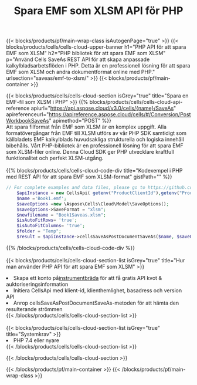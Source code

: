 ﻿---
title:  Spara EMF som XLSM API för PHP
description: Använder Aspose.Cells Cloud SDK för PHP för att spara EMF filformat som fil i XLSM-format.
url: /sv/php/saveas/emf-to-xlsm/
---
{{< blocks/products/pf/main-wrap-class isAutogenPage="true" >}}
{{< blocks/products/cells/cells-cloud-upper-banner h1="PHP API för att spara EMF som XLSM" h2="PHP bibliotek för att spara EMF som XLSM" p="Använd Cells SaveAs REST API för att skapa anpassade kalkylbladsarbetsflöden i PHP. Detta är en professionell lösning för att spara EMF som XLSM och andra dokumentformat online med PHP." urlsection="saveas/emf-to-xlsm/" >}}
{{< blocks/products/pf/main-container >}}

{{< blocks/products/cells/cells-cloud-section isGrey="true" title="Spara en EMF-fil som XLSM i PHP" >}}
{{% blocks/products/cells/cells-cloud-api-reference apiurl="https://api.aspose.cloud/v3.0/cells/{name}/SaveAs" apireferenceurl="https://apireference.aspose.cloud/cells/#/Conversion/PostWorkbookSaveAs" apimethod="POST" %}}
<br/>
Att spara filformat från EMF som XLSM är en komplex uppgift. Alla formatövergångar från EMF till XLSM utförs av vår PHP SDK samtidigt som källbladets EMF kalkylblads huvudsakliga strukturella och logiska innehåll bibehålls. Vårt PHP-bibliotek är en professionell lösning för att spara EMF som XLSM-filer online. Denna Cloud SDK ger PHP utvecklare kraftfull funktionalitet och perfekt XLSM-utgång.
<br/>
<br/>
{{% blocks/products/cells/cells-cloud-code-div title="Kodexempel i PHP med REST API för att spara EMF som XLSM-format" gistPath="" %}}
  
```php
// For complete examples and data files, please go to https://github.com/aspose-cells-cloud/aspose-cells-cloud-php/
    $apiInstance = new CellsApi( getenv("ProductClientId"),getenv("ProductClientSecret") );
    $name ='Book1.emf';
    $saveOptions =new \Aspose\Cells\Cloud\Model\SaveOptions();
    $saveOptions->SaveFormat = "xlsm";
    $newfilename = "Book1Saveas.xlsm";
    $isAutoFitRows= 'true';
    $isAutoFitColumns= 'true';
    $folder = "Temp";
    $result = $apiInstance->cellsSaveAsPostDocumentSaveAs($name, $saveOptions, $newfilename,$isAutoFitRows, $isAutoFitColumns, $folder);
```
  
{{% /blocks/products/cells/cells-cloud-code-div %}}
<br/>
<br/>
{{< blocks/products/cells/cells-cloud-section-list isGrey="true" title="Hur man använder PHP API för att spara EMF som XLSM" >}}
<li> Skapa ett konto på<a href="https://dashboard.aspose.cloud/">instrumentbräda</a> för att få gratis API kvot & auktoriseringsinformation</li>
<li>Initiera CellsApi med klient-id, klienthemlighet, basadress och version API</li>
<li>Anrop cellsSaveAsPostDocumentSaveAs-metoden för att hämta den resulterande strömmen</li>
{{< /blocks/products/cells/cells-cloud-section-list >}}
<br/>
<br/>
{{< blocks/products/cells/cells-cloud-section-list isGrey="true" title="Systemkrav" >}}
<li>PHP 7.4 eller nyare</li>
{{< /blocks/products/cells/cells-cloud-section-list >}}

{{< /blocks/products/cells/cells-cloud-section >}}

{{< /blocks/products/pf/main-container >}}
{{< /blocks/products/pf/main-wrap-class >}}
